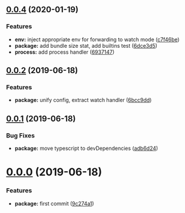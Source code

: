 ## [0.0.4](https://github.com/liangchunn/twirler/compare/v0.0.2...v0.0.4) (2020-01-19)


### Features

* **env:** inject appropriate env for forwarding to watch mode ([c7f46be](https://github.com/liangchunn/twirler/commit/c7f46be))
* **package:** add bundle size stat, add builtins test ([6dce3d5](https://github.com/liangchunn/twirler/commit/6dce3d5))
* **process:** add process handler ([6937147](https://github.com/liangchunn/twirler/commit/6937147))



## [0.0.2](https://github.com/liangchunn/twirler/compare/v0.0.1...v0.0.2) (2019-06-18)


### Features

* **package:** unify config, extract watch handler ([6bcc9dd](https://github.com/liangchunn/twirler/commit/6bcc9dd))



## [0.0.1](https://github.com/liangchunn/twirler/compare/v0.0.0...v0.0.1) (2019-06-18)


### Bug Fixes

* **package:** move typescript to devDependencies ([adb6d24](https://github.com/liangchunn/twirler/commit/adb6d24))



# [0.0.0](https://github.com/liangchunn/twirler/compare/9c274a1...v0.0.0) (2019-06-18)


### Features

* **package:** first commit ([9c274a1](https://github.com/liangchunn/twirler/commit/9c274a1))



